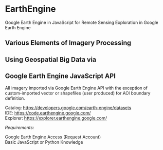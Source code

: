 # EarthEngine
Google Earth Engine in JavaScript for Remote Sensing
Exploration in Google Earth Engine

## Various Elements of Imagery Processing 
## Using Geospatial Big Data via 
## Google Earth Engine JavaScript API

All imagery imported via Google Earth Engine API with the exception of custom-imported vector or shapefiles (user produced) for AOI 
boundary definition.

Catalog: https://developers.google.com/earth-engine/datasets  
IDE: https://code.earthengine.google.com/  
Explorer: https://explorer.earthengine.google.com/  

*Requirements:*  

Google Earth Engine Access (Request Account)  
Basic JavaScript or Python Knowledge
